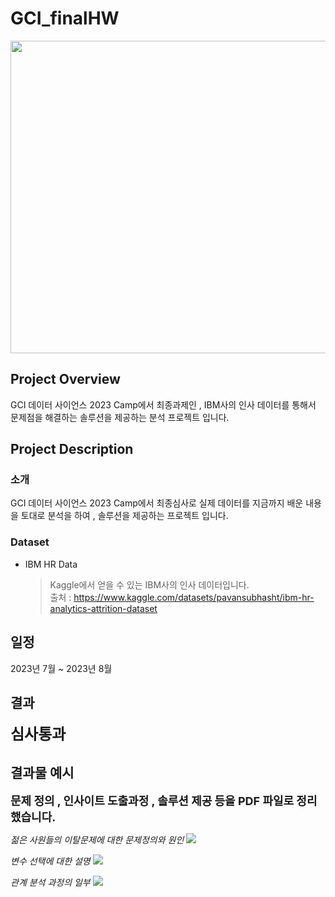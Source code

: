 # GCI_finalHW

<p align='center'>
  <img src='https://github.com/Dae-yangKim/GCI_finalHW/assets/102850893/808a0c09-733d-45b9-9cf0-d6beb24c0f26' width=700 height=500>
</p>

## Project Overview

GCI 데이터 사이언스 2023 Camp에서 최종과제인 , IBM사의 인사 데이터를 통해서 문제점을 해결하는 솔루션을 제공하는 분석 프로젝트 입니다.

## Project Description

### 소개

GCI 데이터 사이언스 2023 Camp에서 최종심사로 실제 데이터를 지금까지 배운 내용을 토대로 분석을 하여 , 솔루션을 제공하는 프로젝트 입니다.

### Dataset

- IBM HR Data

  > Kaggle에서 얻을 수 있는 IBM사의 인사 데이터입니다.<br>
  출처 : https://www.kaggle.com/datasets/pavansubhasht/ibm-hr-analytics-attrition-dataset

## 일정
2023년 7월 ~ 2023년 8월

## 결과
<b><font size = 5>심사통과</font></b>

## 결과물 예시

<b><font size = 4>문제 정의 , 인사이트 도출과정 , 솔루션 제공 등을 PDF 파일로 정리했습니다.</font></b>

_젊은 사원들의 이탈문제에 대한 문제정의와 원인_
<img src="/Users/kengohirano/Desktop/GCI_FinalHW/GCI_finalHW/pdf_1.png">

_변수 선택에 대한 설명_
<img src="/Users/kengohirano/Desktop/GCI_FinalHW/GCI_finalHW/pdf_2.png">

_관계 분석 과정의 일부_
<img src="/Users/kengohirano/Desktop/GCI_FinalHW/GCI_finalHW/pdf_3.png">
